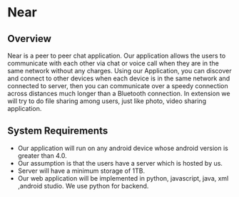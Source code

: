 # Near

## Overview

Near is a peer to peer chat application. Our application allows the users to communicate with each other via chat or voice call when they are in the same network without any charges. Using our Application, you can discover and connect to other devices when each device is in the same network and connected to server, then you can  communicate over a speedy connection across distances much longer than a Bluetooth connection. In extension we will try to do file sharing among users, just like photo, video sharing application.

## System Requirements

+ Our application will run on any android device whose android version is greater than 4.0.
+ Our assumption is that the users have a server which is hosted by us. 
+ Server will have a minimum storage of 1TB.
+ Our web application will be implemented in python, javascript, java, xml ,android studio. We use python for backend.

